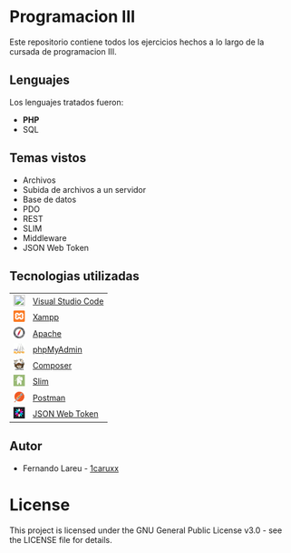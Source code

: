 # Programacion III

Este repositorio contiene todos los ejercicios hechos a lo largo de la cursada de programacion III.

## Lenguajes

Los lenguajes tratados fueron:

* <strong>PHP</strong>
* SQL

## Temas vistos

* Archivos
* Subida de archivos a un servidor
* Base de datos
* PDO
* REST
* SLIM
* Middleware
* JSON Web Token

## Tecnologias utilizadas

<table>
    <tbody>
        <tr>
            <td><img src="./Z._img/vs.ico" width="20px" height="20px"/></td>
            <td><a href="https://code.visualstudio.com/">Visual Studio Code</a></td>
        <tr>
        <tr>
            <td><img src="./Z._img/xampp.png" width="20px" height="20px"/></td>
            <td><a href="https://www.apachefriends.org/es/index.html">Xampp</a></td>
        <tr>
        <tr>
            <td><img src="./Z._img/apache.png" width="20px" height="20px"/></td>
            <td><a href="https://www.apache.org/">Apache</a></td>
        <tr>
        <tr>
            <td><img src="./Z._img/phpmyadmin.png" width="20px" height="20px"/></td>
            <td><a href="https://www.phpmyadmin.net/">phpMyAdmin</a></td>
        <tr>
        <tr>
            <td><img src="./Z._img/composer.png" width="20px" height="20px"/></td>
            <td><a href="https://getcomposer.org/">Composer</a></td>
        <tr>
        <tr>
            <td><img src="./Z._img/slim.jpg" width="20px" height="20px"/></td>
            <td><a href="https://www.slimframework.com/">Slim</a></td>
        <tr>
        <tr>
            <td><img src="./Z._img/postman.png" width="20px" height="20px"/></td>
            <td><a href="https://www.getpostman.com/">Postman</a></td>
        <tr>
        <tr>
            <td><img src="./Z._img/jwt.png" width="20px" height="20px"/></td>
            <td><a href="https://jwt.io/">JSON Web Token</a></td>
        <tr>
    </tbody>
</table>

## Autor

* Fernando Lareu - [1caruxx](https://github.com/1caruxx)

# License

This project is licensed under the GNU General Public License v3.0 - see the LICENSE file for details.